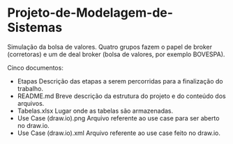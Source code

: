 # Projeto-de-Modelagem-de-Sistemas

Simulação da bolsa de valores. Quatro grupos fazem o papel de broker (corretoras) e um de deal broker (bolsa de valores, por exemplo BOVESPA).

Cinco documentos:
- Etapas
  Descrição das etapas a serem percorridas para a finalização do trabalho.
- README.md
  Breve descrição da estrutura do projeto e do conteúdo dos arquivos.
- Tabelas.xlsx
  Lugar onde as tabelas são armazenadas.
- Use Case (draw.io).png
  Arquivo referente ao use case para ser aberto no draw.io.
- Use Case (draw.io).xml
  Arquivo referente ao use case feito no draw.io.
